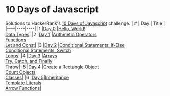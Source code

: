 # 10 Days of Javascript
Solutions to HackerRank's [10 Days of Javascript](https://www.hackerrank.com/domains/tutorials/10-days-of-javascript) challenge.
|  #  | Day   |  Title  |
|----|----|----|
|1  |[Day 0](https://github.com/tanjina-3ni/HackerRank-Solutions/tree/main/10%20Days%20of%20Javascript/Day%200)  |[Hello, World!](https://github.com/tanjina-3ni/HackerRank-Solutions/blob/main/10%20Days%20of%20Javascript/Day%200/Hello%2C%20World!.js) <br>[Data Types](https://github.com/tanjina-3ni/HackerRank-Solutions/blob/main/10%20Days%20of%20Javascript/Day%200/Data%20Types.js)|
|2  |[Day 1](https://github.com/tanjina-3ni/HackerRank-Solutions/tree/main/10%20Days%20of%20Javascript/Day%201)  |[Arithmetic Operators](https://github.com/tanjina-3ni/HackerRank-Solutions/blob/main/10%20Days%20of%20Javascript/Day%201/Arithmetic%20Operators.js)<br>[Functions](https://github.com/tanjina-3ni/HackerRank-Solutions/blob/main/10%20Days%20of%20Javascript/Day%201/Functions.js)<br>[Let and Const](https://github.com/tanjina-3ni/HackerRank-Solutions/blob/main/10%20Days%20of%20Javascript/Day%201/Let%20and%20Const.js)|
|3  |[Day 2](https://github.com/tanjina-3ni/HackerRank-Solutions/tree/main/10%20Days%20of%20Javascript/Day%202)  |[Conditional Statements: If-Else](https://github.com/tanjina-3ni/HackerRank-Solutions/blob/main/10%20Days%20of%20Javascript/Day%202/Conditional%20Statements%20If-Else.js)<br>[Conditional Statements: Switch](https://github.com/tanjina-3ni/HackerRank-Solutions/blob/main/10%20Days%20of%20Javascript/Day%202/Conditional%20Statements%20Switch.js)<br>[Loops](https://github.com/tanjina-3ni/HackerRank-Solutions/blob/main/10%20Days%20of%20Javascript/Day%202/Loops.js)|
|4  |[Day 3](https://github.com/tanjina-3ni/HackerRank-Solutions/tree/main/10%20Days%20of%20Javascript/Day%203)  |[Arrays](https://github.com/tanjina-3ni/HackerRank-Solutions/blob/main/10%20Days%20of%20Javascript/Day%203/Arrays.js)<br>[Try, Catch, and Finally](https://github.com/tanjina-3ni/HackerRank-Solutions/blob/main/10%20Days%20of%20Javascript/Day%203/Try%2C%20Catch%2C%20and%20Finally.js)<br>[Throw](https://github.com/tanjina-3ni/HackerRank-Solutions/blob/main/10%20Days%20of%20Javascript/Day%203/Throw.js)|
|5  |[Day 4](https://github.com/tanjina-3ni/HackerRank-Solutions/tree/main/10%20Days%20of%20Javascript/Day%204) |[Create a Rectangle Object](https://github.com/tanjina-3ni/HackerRank-Solutions/blob/main/10%20Days%20of%20Javascript/Day%204/Create%20a%20Rectangle%20Object.js)<br>[Count Objects](https://github.com/tanjina-3ni/HackerRank-Solutions/blob/main/10%20Days%20of%20Javascript/Day%204/Count%20Objects.js)<br>[Classes](https://github.com/tanjina-3ni/HackerRank-Solutions/blob/main/10%20Days%20of%20Javascript/Day%204/Classes.js)|
|6  |[Day 5](https://github.com/tanjina-3ni/HackerRank-Solutions/tree/main/10%20Days%20of%20Javascript/Day%205)|[Inheritance](https://github.com/tanjina-3ni/HackerRank-Solutions/blob/main/10%20Days%20of%20Javascript/Day%205/Inheritance.js)<br>[Template Literals](https://github.com/tanjina-3ni/HackerRank-Solutions/blob/main/10%20Days%20of%20Javascript/Day%205/Template%20Literals.js)<br>[Arrow Functions](https://github.com/tanjina-3ni/HackerRank-Solutions/blob/main/10%20Days%20of%20Javascript/Day%205/Arrow%20Functions.js)|
